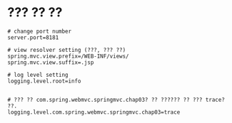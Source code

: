 # ??? ?? ??

    # change port number
    server.port=8181

    # view resolver setting (???, ??? ??)
    spring.mvc.view.prefix=/WEB-INF/views/
    spring.mvc.view.suffix=.jsp

    # log level setting
    logging.level.root=info


    # ??? ?? com.spring.webmvc.springmvc.chap03? ?? ?????? ?? ??? trace? ??.
    logging.level.com.spring.webmvc.springmvc.chap03=trace